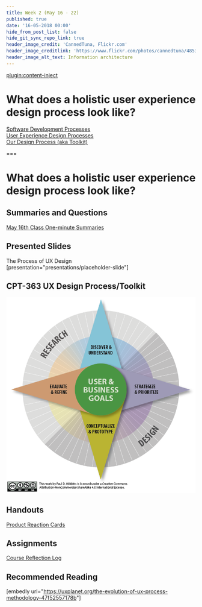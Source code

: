 ```yaml
---
title: Week 2 (May 16 - 22)
published: true
date: '16-05-2018 00:00'
hide_from_post_list: false
hide_git_sync_repo_link: true
header_image_credit: 'CannedTuna, Flickr.com'
header_image_creditlink: 'https://www.flickr.com/photos/cannedtuna/4853380320/'
header_image_alt_text: Information architecture
---
```


[plugin:content-inject](../home/_important-reminders)

# What does a holistic user experience design process look like?

[Software Development Processes](../../presentations/placeholder-slide?target=_blank#/placeholder-slide-4)<br>
[User Experience Design Processes](../../presentations/placeholder-slide?target=_blank#/placeholder-slide-5)<br>
[Our Design Process (aka Toolkit)](../../presentations/placeholder-slide?target=_blank#/placeholder-slide-6)

===

# **What does a holistic user experience design process look like?**

## Summaries and Questions

[May 16th Class One-minute Summaries](https://sso.canvaslms.com/courses/1413912/assignments/9519525)

## Presented Slides

The Process of UX Design<br>
[presentation="presentations/placeholder-slide"]

## CPT-363 UX Design Process/Toolkit

![CPT-363 UX Design Process/Toolkit Diagram](ux-design-process-v4.png)

## Handouts

[Product Reaction Cards](https://sso.canvaslms.com/courses/1413912/files/folder/Handouts/Product%20Reaction%20Cards)

## Assignments

[Course Reflection Log](https://sso.canvaslms.com/courses/1413912/assignments/9519528)

## Recommended Reading

[embedly url="<https://uxplanet.org/the-evolution-of-ux-process-methodology-47f52557178b>"]
